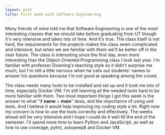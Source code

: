 ```yaml
---
layout: post
title: First week with Software Engineering
---
```


Many friends of mine told me that Software Engineering is one of the most interesting classes that we should take before graduating from UT though it's very intensive and takes lots of time. And it's true. The class itself is not hard, the requirements for the projects makes the class seem complicated and intensive, but when we are familiar with them we'll be better off in the near future. The class is interesting since the first day, even more interesting than the Object-Oriented Programming class I took last year. I'm familiar with professor Downing's teaching style so it didn't surprise me much, but I'm still a little nervous when he calls out students' names to answer his questions because I'm not good at speaking among the crowd.

The class needs many tools to be installed and set up and it took me lots of time, especially Docker VM. I'm still learning all the needed tools hard to be more familiar with them. Two most important things I got this week is the answer to what "if __name__ = __main__" does, and the importance of using unit tests. And I believe it would help improving my coding style a lot. Right now my concern is how to use the tools correctly and effectively. The weeks ahead will be very intensive and I hope I could do it well till the end of the semester. I'll spend more time to learn Python and JavaScript, as well as how to use coverage, pylint, autopeep8 and Docker VM.
